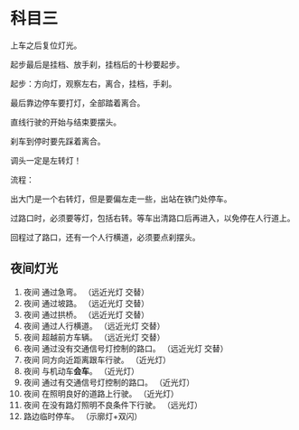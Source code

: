 # 科目三

上车之后复位灯光。

起步最后是挂档、放手刹，挂档后的十秒要起步。

起步：方向灯，观察左右，离合，挂档，手刹。

最后靠边停车要打灯，全部踏着离合。

直线行驶的开始与结束要摆头。

刹车到停时要先踩着离合。

调头一定是左转灯！

流程：

出大门是一个右转灯，但是要偏左走一些，出站在铁门处停车。

过路口时，必须要等灯，包括右转。等车出清路口后再进入，以免停在人行道上。

回程过了路口，还有一个人行横道，必须要点刹摆头。

## 夜间灯光

1. 夜间 通过急弯。 （远近光灯 交替）
2. 夜间 通过坡路。 （远近光灯 交替）
3. 夜间 通过拱桥。 （远近光灯 交替）
4. 夜间 通过人行横道。 （远近光灯 交替）
5. 夜间 超越前方车辆。 （远近光灯 交替）
6. 夜间 通过没有交通信号灯控制的路口。 （远近光灯 交替）
7. 夜间 同方向近距离跟车行驶。 （近光灯）
8. 夜间 与机动车**会车**。 （近光灯）
9. 夜间 通过有交通信号灯控制的路口。 （近光灯）
10. 夜间 在照明良好的道路上行驶。 （近光灯）
11. 夜间 在没有路灯照明不良条件下行驶。 （远光灯）
12. 路边临时停车。 （示廓灯+双闪）
